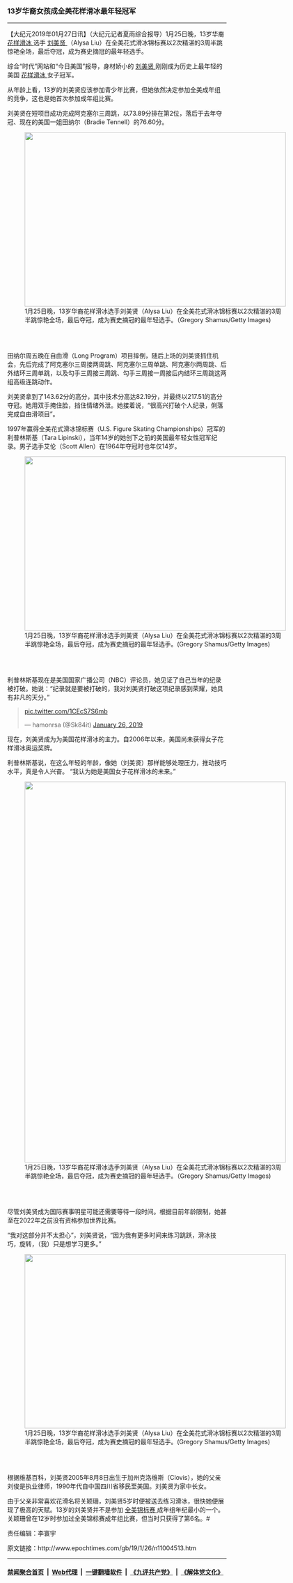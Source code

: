 ### 13岁华裔女孩成全美花样滑冰最年轻冠军
------------------------

<p>
 【大纪元2019年01月27日讯】（大纪元记者夏雨综合报导）1月25日晚，13岁华裔
 <a href="http://www.epochtimes.com/gb/tag/%E8%8A%B1%E6%A0%B7%E6%BB%91%E5%86%B0.html">
  花样滑冰
 </a>
 选手
 <a href="http://www.epochtimes.com/gb/tag/%E5%88%98%E7%BE%8E%E8%B4%A4.html">
  刘美贤
 </a>
 （Alysa Liu）在全美花式滑冰锦标赛以2次精湛的3周半跳惊艳全场，最后夺冠，成为赛史摘冠的最年轻选手。
</p>
<p>
 综合“时代”网站和“今日美国”报导，身材娇小的
 <a href="http://www.epochtimes.com/gb/tag/%E5%88%98%E7%BE%8E%E8%B4%A4.html">
  刘美贤
 </a>
 刚刚成为历史上最年轻的美国
 <a href="http://www.epochtimes.com/gb/tag/%E8%8A%B1%E6%A0%B7%E6%BB%91%E5%86%B0.html">
  花样滑冰
 </a>
 女子冠军。
</p>
<p>
 从年龄上看，13岁的刘美贤应该参加青少年比赛，但她依然决定参加全美成年组的竞争，这也是她首次参加成年组比赛。
</p>
<p>
 刘美贤在短项目成功完成阿克塞尔三周跳，以73.89分排在第2位，落后于去年夺冠、现在的美国一姐田纳尔（Bradie Tennell）的76.60分。
</p>
<figure class="wp-caption aligncenter" id="attachment_11004520" style="width: 600px">
 <a href="http://i.epochtimes.com/assets/uploads/2019/01/GettyImages-1124925922.jpg">
  <img alt="" class="size-large wp-image-11004520" height="400" src="http://i.epochtimes.com/assets/uploads/2019/01/GettyImages-1124925922-600x400.jpg" width="600"/>
 </a>
 <br/><figcaption class="wp-caption-text">
  1月25日晚，13岁华裔花样滑冰选手刘美贤（Alysa Liu）在全美花式滑冰锦标赛以2次精湛的3周半跳惊艳全场，最后夺冠，成为赛史摘冠的最年轻选手。（Gregory Shamus/Getty Images)
 </figcaption><br/>
</figure><br/>
<p>
 田纳尔周五晚在自由滑（Long Program）项目摔倒，随后上场的刘美贤抓住机会，先后完成了阿克塞尔三周接两周跳、阿克塞尔三周单跳、阿克塞尔两周跳、后外结环三周单跳，以及勾手三周接三周跳、勾手三周接一周接后内结环三周跳这两组高级连跳动作。
</p>
<p>
 刘美贤拿到了143.62分的高分，其中技术分高达82.19分，并最终以217.51的高分夺冠。她用双手掩住脸，挡住情绪外泄。她接着说，“很高兴打破个人纪录，俐落完成自由滑项目”。
</p>
<div class="video_fit_container">
</div>
<p>
 1997年赢得全美花式滑冰锦标赛（U.S. Figure Skating Championships）冠军的利普林斯基（Tara Lipinski），当年14岁的她创下之前的美国最年轻女性冠军纪录。男子选手艾伦（Scott Allen）在1964年夺冠时也年仅14岁。
</p>
<figure class="wp-caption aligncenter" id="attachment_11004517" style="width: 600px">
 <a href="http://i.epochtimes.com/assets/uploads/2019/01/GettyImages-1124606140.jpg">
  <img alt="" class="size-large wp-image-11004517" height="400" src="http://i.epochtimes.com/assets/uploads/2019/01/GettyImages-1124606140-600x400.jpg" width="600"/>
 </a>
 <br/><figcaption class="wp-caption-text">
  1月25日晚，13岁华裔花样滑冰选手刘美贤（Alysa Liu）在全美花式滑冰锦标赛以2次精湛的3周半跳惊艳全场，最后夺冠，成为赛史摘冠的最年轻选手。(Gregory Shamus/Getty Images)
 </figcaption><br/>
</figure><br/>
<p>
 利普林斯基现在是美国国家广播公司（NBC）评论员，她见证了自己当年的纪录被打破。她说：“纪录就是要被打破的，我对刘美贤打破这项纪录感到荣耀，她具有非凡的天分。”
</p>
<p>
</p>
<blockquote class="twitter-tweet" data-lang="en">
 <p dir="ltr" lang="und">
  <a href="https://t.co/1CEcS7S6mb">
   pic.twitter.com/1CEcS7S6mb
  </a>
 </p>
 <p>
  — hamonrsa (@Sk84it)
  <a href="https://twitter.com/Sk84it/status/1089033891837591552?ref_src=twsrc%5Etfw">
   January 26, 2019
  </a>
 </p>
</blockquote>
<p>
 <p>
 </p>
 <p>
  现在，刘美贤成为为美国花样滑冰的主力。自2006年以来，美国尚未获得女子花样滑冰奥运奖牌。
 </p>
 <p>
  利普林斯基说，在这么年轻的年龄，像她（刘美贤）那样能够处理压力，推动技巧水平，真是令人兴奋。 “我认为她是美国女子花样滑冰的未来。”
 </p>
 <figure class="wp-caption aligncenter" id="attachment_11004519" style="width: 600px">
  <a href="http://i.epochtimes.com/assets/uploads/2019/01/GettyImages-1124925918.jpg">
   <img alt="" class="size-large wp-image-11004519" height="874" src="http://i.epochtimes.com/assets/uploads/2019/01/GettyImages-1124925918-600x874.jpg" width="600"/>
  </a>
  <br/><figcaption class="wp-caption-text">
   1月25日晚，13岁华裔花样滑冰选手刘美贤（Alysa Liu）在全美花式滑冰锦标赛以2次精湛的3周半跳惊艳全场，最后夺冠，成为赛史摘冠的最年轻选手。（Gregory Shamus/Getty Images)
  </figcaption><br/>
 </figure><br/>
 <p>
  尽管刘美贤成为国际赛事明星可能还需要等待一段时间。根据目前年龄限制，她甚至在2022年之前没有资格参加世界比赛。
 </p>
 <p>
  “我对这部分并不太担心”，刘美贤说，“因为我有更多时间来练习跳跃，滑冰技巧，旋转，（我）只是想学习更多。”
 </p>
 <figure class="wp-caption aligncenter" id="attachment_11004521" style="width: 600px">
  <a href="http://i.epochtimes.com/assets/uploads/2019/01/GettyImages-1124926008.jpg">
   <img alt="" class="size-large wp-image-11004521" height="400" src="http://i.epochtimes.com/assets/uploads/2019/01/GettyImages-1124926008-600x400.jpg" width="600"/>
  </a>
  <br/><figcaption class="wp-caption-text">
   1月25日晚，13岁华裔花样滑冰选手刘美贤（Alysa Liu）在全美花式滑冰锦标赛以2次精湛的3周半跳惊艳全场，最后夺冠，成为赛史摘冠的最年轻选手。(Gregory Shamus/Getty Images)
  </figcaption><br/>
 </figure><br/>
 <p>
  根据维基百科，刘美贤2005年8月8日出生于加州克洛维斯（Clovis），她的父亲刘俊是执业律师，1990年代自中国四川省移民至美国。刘美贤为家中长女。
 </p>
 <p>
  由于父亲非常喜欢花滑名将关颖珊，刘美贤5岁时便被送去练习滑冰，很快她便展现了极高的天赋。13岁的刘美贤并不是参加
  <a href="http://www.epochtimes.com/gb/tag/%E5%85%A8%E7%BE%8E%E9%94%A6%E6%A0%87%E8%B5%9B.html">
   全美锦标赛
  </a>
  成年组年纪最小的一个。关颖珊曾在12岁时参加过全美锦标赛成年组比赛，但当时只获得了第6名。#
 </p>
 <p>
  责任编辑：李寰宇
 </p>
</p>
原文链接：http://www.epochtimes.com/gb/19/1/26/n11004513.htm


------------------------
#### [禁闻聚合首页](https://github.com/gfw-breaker/banned-news/blob/master/README.md) &nbsp;|&nbsp; [Web代理](https://github.com/gfw-breaker/open-proxy/blob/master/README.md) &nbsp;|&nbsp; [一键翻墙软件](https://github.com/gfw-breaker/nogfw/blob/master/README.md) &nbsp;|&nbsp; [《九评共产党》](https://github.com/gfw-breaker/9ping.md/blob/master/README.md#九评之一评共产党是什么) &nbsp;|&nbsp; [《解体党文化》](https://github.com/gfw-breaker/jtdwh.md/blob/master/README.md#绪论)